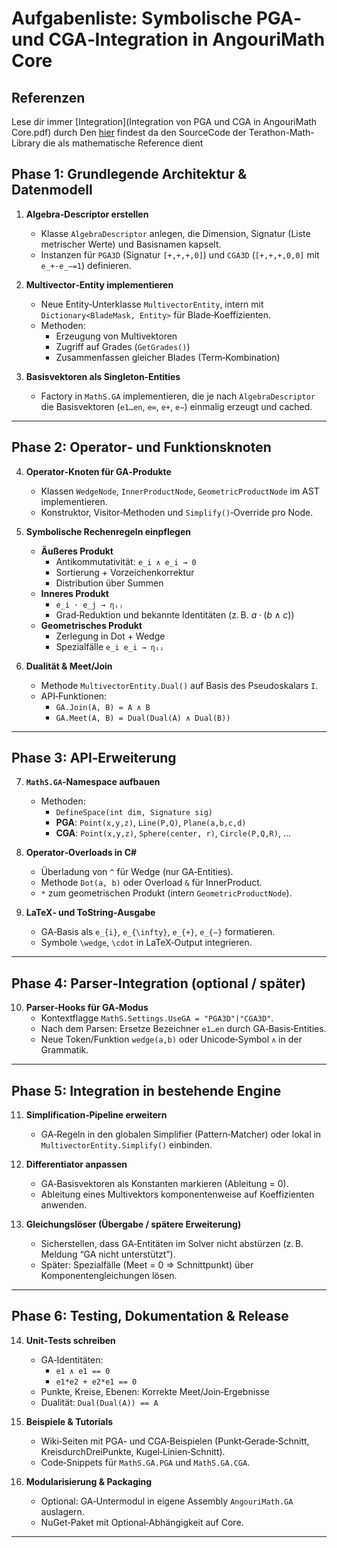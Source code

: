 # Aufgabenliste: Symbolische PGA‑ und CGA‑Integration in AngouriMath Core

## Referenzen 
Lese dir immer [Integration](Integration von PGA und CGA in AngouriMath Core.pdf) durch
Den [hier](Terathon-Math-Library) findest da den SourceCode der Terathon-Math-Library die als mathematische Reference dient 

## Phase 1: Grundlegende Architektur & Datenmodell

1. **Algebra‐Descriptor erstellen**  
   - Klasse `AlgebraDescriptor` anlegen, die Dimension, Signatur (Liste metrischer Werte) und Basisnamen kapselt.  
   - Instanzen für `PGA3D` (Signatur `[+,+,+,0]`) und `CGA3D` (`[+,+,+,0,0]` mit `e_+·e_−=1`) definieren.

2. **Multivector‐Entity implementieren**  
   - Neue Entity‑Unterklasse `MultivectorEntity`, intern mit `Dictionary<BladeMask, Entity>` für Blade‐Koeffizienten.  
   - Methoden:  
     - Erzeugung von Multivektoren  
     - Zugriff auf Grades (`GetGrades()`)  
     - Zusammenfassen gleicher Blades (Term‐Kombination)

3. **Basisvektoren als Singleton‑Entities**  
   - Factory in `MathS.GA` implementieren, die je nach `AlgebraDescriptor` die Basisvektoren (`e1…en`, `e∞`, `e+`, `e−`) einmalig erzeugt und cached.

---

## Phase 2: Operator‑ und Funktionsknoten

4. **Operator‐Knoten für GA‑Produkte**  
   - Klassen `WedgeNode`, `InnerProductNode`, `GeometricProductNode` im AST implementieren.  
   - Konstruktor, Visitor‑Methoden und `Simplify()`‑Override pro Node.

5. **Symbolische Rechenregeln einpflegen**  
   - **Äußeres Produkt**  
     - Antikommutativität: `e_i ∧ e_i → 0`  
     - Sortierung + Vorzeichenkorrektur  
     - Distribution über Summen  
   - **Inneres Produkt**  
     - `e_i · e_j → ηᵢⱼ`  
     - Grad‐Reduktion und bekannte Identitäten (z. B. $a·(b∧c)$)  
   - **Geometrisches Produkt**  
     - Zerlegung in Dot + Wedge  
     - Spezialfälle `e_i e_i → ηᵢᵢ`

6. **Dualität & Meet/Join**  
   - Methode `MultivectorEntity.Dual()` auf Basis des Pseudoskalars `I`.  
   - API‑Funktionen:  
     - `GA.Join(A, B) = A ∧ B`  
     - `GA.Meet(A, B) = Dual(Dual(A) ∧ Dual(B))`

---

## Phase 3: API‑Erweiterung

7. **`MathS.GA`‑Namespace aufbauen**  
   - Methoden:  
     - `DefineSpace(int dim, Signature sig)`  
     - **PGA**: `Point(x,y,z)`, `Line(P,Q)`, `Plane(a,b,c,d)`  
     - **CGA**: `Point(x,y,z)`, `Sphere(center, r)`, `Circle(P,Q,R)`, …

8. **Operator‑Overloads in C#**  
   - Überladung von `^` für Wedge (nur GA‑Entities).  
   - Methode `Dot(a, b)` oder Overload `&` für InnerProduct.  
   - `*` zum geometrischen Produkt (intern `GeometricProductNode`).

9. **LaTeX‑ und ToString‑Ausgabe**  
   - GA‑Basis als `e_{i}`, `e_{\infty}`, `e_{+}`, `e_{−}` formatieren.  
   - Symbole `\wedge`, `\cdot` in LaTeX‑Output integrieren.

---

## Phase 4: Parser‑Integration (optional / später)

10. **Parser‑Hooks für GA‑Modus**  
    - Kontextflagge `MathS.Settings.UseGA = "PGA3D"|"CGA3D"`.  
    - Nach dem Parsen: Ersetze Bezeichner `e1…en` durch GA‑Basis‑Entities.  
    - Neue Token/Funktion `wedge(a,b)` oder Unicode‑Symbol `∧` in der Grammatik.

---

## Phase 5: Integration in bestehende Engine

11. **Simplification‑Pipeline erweitern**  
    - GA‑Regeln in den globalen Simplifier (Pattern‑Matcher) oder lokal in `MultivectorEntity.Simplify()` einbinden.

12. **Differentiator anpassen**  
    - GA‑Basisvektoren als Konstanten markieren (Ableitung = 0).  
    - Ableitung eines Multivektors komponentenweise auf Koeffizienten anwenden.

13. **Gleichungslöser (Übergabe / spätere Erweiterung)**  
    - Sicherstellen, dass GA‑Entitäten im Solver nicht abstürzen (z. B. Meldung “GA nicht unterstützt”).  
    - Später: Spezialfälle (Meet = 0 ⇒ Schnittpunkt) über Komponentengleichungen lösen.

---

## Phase 6: Testing, Dokumentation & Release

14. **Unit‑Tests schreiben**  
    - GA‑Identitäten:  
      - `e1 ∧ e1 == 0`  
      - `e1*e2 + e2*e1 == 0`  
    - Punkte, Kreise, Ebenen: Korrekte Meet/Join‑Ergebnisse  
    - Dualität: `Dual(Dual(A)) == A`

15. **Beispiele & Tutorials**  
    - Wiki‑Seiten mit PGA- und CGA‑Beispielen (Punkt‑Gerade‑Schnitt, KreisdurchDreiPunkte, Kugel‑Linien‑Schnitt).  
    - Code‑Snippets für `MathS.GA.PGA` und `MathS.GA.CGA`.

16. **Modularisierung & Packaging**  
    - Optional: GA‑Untermodul in eigene Assembly `AngouriMath.GA` auslagern.  
    - NuGet‑Paket mit Optional‑Abhängigkeit auf Core.

---

